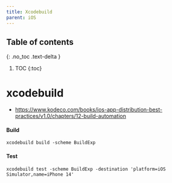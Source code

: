 ```yaml
---
title: Xcodebuild
parent: iOS
---
```


## Table of contents
{: .no_toc .text-delta }

1. TOC
{:toc}

<!--- Everything above this is generated --->

# xcodebuild

- https://www.kodeco.com/books/ios-app-distribution-best-practices/v1.0/chapters/12-build-automation

#### Build
`xcodebuild build -scheme BuildExp`

#### Test
`xcodebuild test -scheme BuildExp -destination 'platform=iOS Simulator,name=iPhone 14'`

